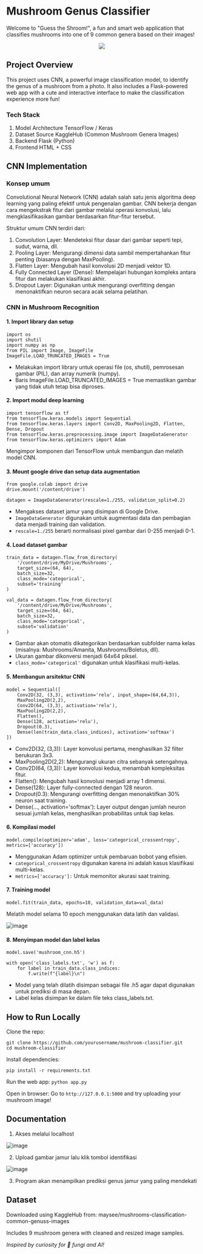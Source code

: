 # Mushroom Genus Classifier
Welcome to "Guess the Shroom!", a fun and smart web application that classifies mushrooms into one of 9 common genera based on their images! 

<div align="center"> 

![](https://github.com/user-attachments/assets/6bc744a0-640e-4665-a79b-2d10ef7193ac|width=100)

</div>

## Project Overview
This project uses CNN, a powerful image classification model, to identify the genus of a mushroom from a photo. It also includes a Flask-powered web app with a cute and interactive interface to make the classification experience more fun! 

### Tech Stack
1. Model Architecture	TensorFlow / Keras 
2. Dataset Source	KaggleHub (Common Mushroom Genera Images) 
3. Backend	Flask (Python)
5. Frontend	HTML + CSS

## CNN Implementation

### Konsep umum
Convolutional Neural Network (CNN) adalah salah satu jenis algoritma deep learning yang paling efektif untuk pengenalan gambar. CNN bekerja dengan cara mengekstrak fitur dari gambar melalui operasi konvolusi, lalu mengklasifikasikan gambar berdasarkan fitur-fitur tersebut.

Struktur umum CNN terdiri dari:
1. Convolution Layer: Mendeteksi fitur dasar dari gambar seperti tepi, sudut, warna, dll.
2. Pooling Layer: Mengurangi dimensi data sambil mempertahankan fitur penting (biasanya dengan MaxPooling).
3. Flatten Layer: Mengubah hasil konvolusi 2D menjadi vektor 1D.
4. Fully Connected Layer (Dense): Mempelajari hubungan kompleks antara fitur dan melakukan klasifikasi akhir.
5. Dropout Layer: Digunakan untuk mengurangi overfitting dengan menonaktifkan neuron secara acak selama pelatihan.

### CNN in Mushroom Recognition
#### 1. Import library dan setup
```
import os
import shutil
import numpy as np
from PIL import Image, ImageFile
ImageFile.LOAD_TRUNCATED_IMAGES = True

```
- Melakukan import library untuk operasi file (os, shutil), pemrosesan gambar (PIL), dan array numerik (numpy).
- Baris ImageFile.LOAD_TRUNCATED_IMAGES = True memastikan gambar yang tidak utuh tetap bisa diproses.

#### 2. Import modul deep learning
```
import tensorflow as tf
from tensorflow.keras.models import Sequential
from tensorflow.keras.layers import Conv2D, MaxPooling2D, Flatten, Dense, Dropout
from tensorflow.keras.preprocessing.image import ImageDataGenerator
from tensorflow.keras.optimizers import Adam
```
Mengimpor komponen dari TensorFlow untuk membangun dan melatih model CNN.

#### 3. Mount google drive dan setup data augmentation
```
from google.colab import drive
drive.mount('/content/drive')

datagen = ImageDataGenerator(rescale=1./255, validation_split=0.2)
```
- Mengakses dataset jamur yang disimpan di Google Drive.
- `ImageDataGenerator` digunakan untuk augmentasi data dan pembagian data menjadi training dan validation.
- `rescale=1./255` berarti normalisasi pixel gambar dari 0-255 menjadi 0-1.

#### 4. Load dataset gambar
```
train_data = datagen.flow_from_directory(
    '/content/drive/MyDrive/Mushrooms',
    target_size=(64, 64),
    batch_size=32,
    class_mode='categorical',
    subset='training'
)

val_data = datagen.flow_from_directory(
    '/content/drive/MyDrive/Mushrooms',
    target_size=(64, 64),
    batch_size=32,
    class_mode='categorical',
    subset='validation'
)
```

- Gambar akan otomatis dikategorikan berdasarkan subfolder nama kelas (misalnya: Mushrooms/Amanita, Mushrooms/Boletus, dll).
- Ukuran gambar dikonversi menjadi 64x64 piksel.
- `class_mode='categorical'` digunakan untuk klasifikasi multi-kelas.

#### 5. Membangun arsitektur CNN
```
model = Sequential([
    Conv2D(32, (3,3), activation='relu', input_shape=(64,64,3)),
    MaxPooling2D(2,2),
    Conv2D(64, (3,3), activation='relu'),
    MaxPooling2D(2,2),
    Flatten(),
    Dense(128, activation='relu'),
    Dropout(0.3),
    Dense(len(train_data.class_indices), activation='softmax')
])
```

- Conv2D(32, (3,3)): Layer konvolusi pertama, menghasilkan 32 filter berukuran 3x3.
- MaxPooling2D(2,2): Mengurangi ukuran citra sebanyak setengahnya.
- Conv2D(64, (3,3)): Layer konvolusi kedua, menambah kompleksitas fitur.
- Flatten(): Mengubah hasil konvolusi menjadi array 1 dimensi.
- Dense(128): Layer fully-connected dengan 128 neuron.
- Dropout(0.3): Mengurangi overfitting dengan menonaktifkan 30% neuron saat training.
- Dense(..., activation='softmax'): Layer output dengan jumlah neuron sesuai jumlah kelas, menghasilkan probabilitas untuk tiap kelas.

#### 6. Kompilasi model
```
model.compile(optimizer='adam', loss='categorical_crossentropy', metrics=['accuracy'])
```
- Menggunakan Adam optimizer untuk pembaruan bobot yang efisien.
- `categorical_crossentropy` digunakan karena ini adalah kasus klasifikasi multi-kelas.
- `metrics=['accuracy']:` Untuk memonitor akurasi saat training.

#### 7. Training model
```
model.fit(train_data, epochs=10, validation_data=val_data)
```
Melatih model selama 10 epoch menggunakan data latih dan validasi.

![image](https://github.com/user-attachments/assets/379e4879-fe5a-4bfe-baae-762002ad5460)


#### 8. Menyimpan model dan label kelas
```
model.save('mushroom_cnn.h5')

with open('class_labels.txt', 'w') as f:
    for label in train_data.class_indices:
        f.write(f"{label}\n")
```
- Model yang telah dilatih disimpan sebagai file .h5 agar dapat digunakan untuk prediksi di masa depan.
- Label kelas disimpan ke dalam file teks class_labels.txt.


## How to Run Locally
Clone the repo:
```
git clone https://github.com/yourusername/mushroom-classifier.git
cd mushroom-classifier
```

Install dependencies:
```
pip install -r requirements.txt
```

Run the web app:
```python app.py```

Open in browser:
Go to `http://127.0.0.1:5000` and try uploading your mushroom image!

## Documentation
1. Akses melalui localhost

![image](https://github.com/user-attachments/assets/30244dc0-5b3e-4a83-ab62-8dd89f2f4505)

2. Upload gambar jamur lalu klik tombol identifikasi
   
![image](https://github.com/user-attachments/assets/7f7a0e22-9cee-4860-81a7-db471c25de56)

3. Program akan menampilkan prediksi genus jamur yang paling mendekati

## Dataset
Downloaded using KaggleHub from:
maysee/mushrooms-classification-common-genuss-images

Includes 9 mushroom genera with cleaned and resized image samples.



_Inspired by curiosity for 🍄 fungi and AI!_



